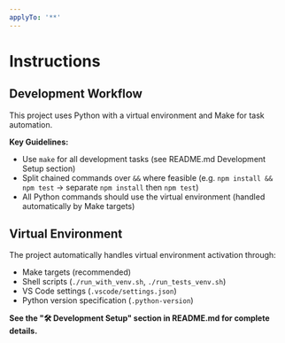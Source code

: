 ```yaml
---
applyTo: '**'
---
```


# Instructions

## Development Workflow

This project uses Python with a virtual environment and Make for task automation.

**Key Guidelines:**

- Use `make` for all development tasks (see README.md Development Setup section)
- Split chained commands over `&&` where feasible (e.g. `npm install && npm test` → separate `npm install` then `npm test`)
- All Python commands should use the virtual environment (handled automatically by Make targets)

## Virtual Environment

The project automatically handles virtual environment activation through:

- Make targets (recommended)
- Shell scripts (`./run_with_venv.sh`, `./run_tests_venv.sh`)
- VS Code settings (`.vscode/settings.json`)
- Python version specification (`.python-version`)

**See the "🛠️ Development Setup" section in README.md for complete details.**
